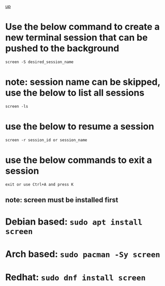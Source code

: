 [up](./README.md)

# Use the below command to create a new terminal session that can be pushed to the background #

```screen -S desired_session_name```

# note: session name can be skipped, use the below to list all sessions

```screen -ls```

# use the below to resume a session

```screen -r session_id or session_name```

# use the below commands to exit a session #

```exit or use Ctrl+A and press K```

## note: screen must be installed first ##

# Debian based: ```sudo apt install screen```
# Arch based: ```sudo pacman -Sy screen```
# Redhat: ```sudo dnf install screen```
